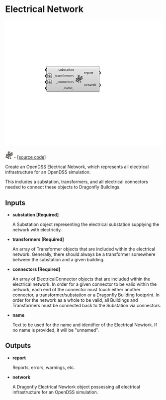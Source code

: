 # Electrical Network

![](../../.gitbook/assets/Electrical_Network.png)

![](../../.gitbook/assets/Electrical_Network%20%282%29.png) - [\[source code\]](https://github.com/ladybug-tools/dragonfly-grasshopper/blob/master/dragonfly_grasshopper/src//DF%20Electrical%20Network.py)

Create an OpenDSS Electrical Network, which represents all electrical infrastructure for an OpenDSS simulation.

This includes a substation, transformers, and all electrical connectors needed to connect these objects to Dragonfly Buildings.

## Inputs

* **substation \[Required\]**

  A Substation object representing the electrical substation supplying the network with electricity. 

* **transformers \[Required\]**

  An array of Transformer objects that are included within the electrical network. Generally, there should always be a transformer somewhere between the substation and a given building. 

* **connectors \[Required\]**

  An array of ElectricalConnector objects that are included within the electrical network. In order for a given connector to be valid within the network, each end of the connector must touch either another connector, a transformer/substation or a Dragonfly Building footprint. In order for the network as a whole to be valid, all Buildings and Transformers must be connected back to the Substation via connectors. 

* **name**

  Text to be used for the name and identifier of the Electrical Newtork. If no name is provided, it will be "unnamed". 

## Outputs

* **report**

  Reports, errors, warnings, etc. 

* **network**

  A Dragonfly Electrical Newtork object possessing all electrical infrastructure for an OpenDSS simulation. 

